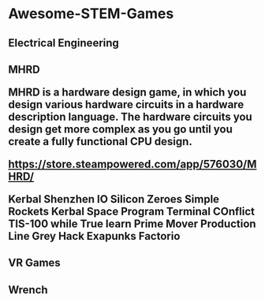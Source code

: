# Awesome-STEM-Games

<h2>Electrical Engineering<h2>

<B>MHRD</B>

MHRD is a hardware design game, in which you design various hardware circuits in a hardware description language. The hardware circuits you design get more complex as you go until you create a fully functional CPU design.

https://store.steampowered.com/app/576030/MHRD/


Kerbal
Shenzhen IO
Silicon Zeroes
Simple Rockets
Kerbal Space Program
Terminal COnflict
TIS-100
while True learn
Prime Mover
Production Line
Grey Hack
Exapunks
Factorio

<h2>VR Games<h2>
  
<B>Wrench</B>

